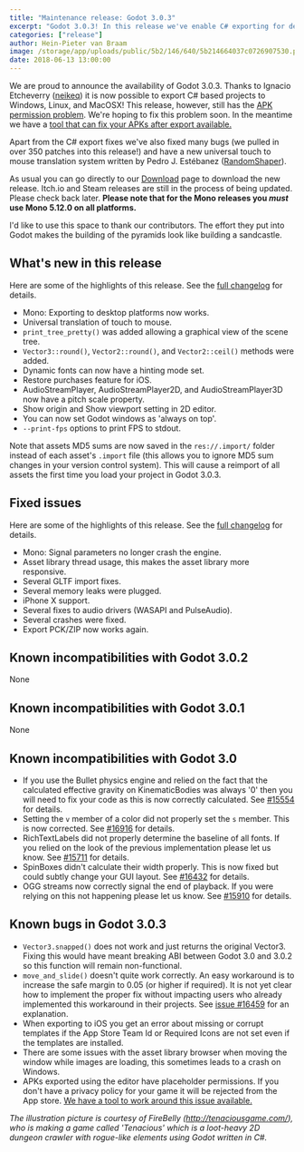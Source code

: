 ```yaml
---
title: "Maintenance release: Godot 3.0.3"
excerpt: "Godot 3.0.3! In this release we've enable C# exporting for desktop platforms and fixed many bugs."
categories: ["release"]
author: Hein-Pieter van Braam
image: /storage/app/uploads/public/5b2/146/640/5b214664037c0726907530.png
date: 2018-06-13 13:00:00
---
```


We are proud to announce the availability of Godot 3.0.3. Thanks to Ignacio Etcheverry ([neikeq](https://github.com/neikeq)) it is now possible to export C# based projects to Windows, Linux, and MacOSX! This release, however, still has the [APK permission problem](https://godotengine.org/article/fixing-godot-games-published-google-play). We're hoping to fix this problem soon. In the meantime we have a [tool that can fix your APKs after export available.](https://godotengine.org/article/godot-apk-fixer-tool)

Apart from the C# export fixes we've also fixed many bugs (we pulled in over 350 patches into this release!) and have a new universal touch to mouse translation system written by Pedro J. Estébanez ([RandomShaper](https://github.com/RandomShaper)).

As usual you can go directly to our [Download](/download) page to download the new release. Itch.io and Steam releases are still in the process of being updated. Please check back later. **Please note that for the Mono releases you *must* use Mono 5.12.0 on all platforms.**

I'd like to use this space to thank our contributors. The effort they put into Godot makes the building of the pyramids look like building a sandcastle.

## What's new in this release

Here are some of the highlights of this release. See the [full changelog](http://downloads.tuxfamily.org/godotengine/3.0.3/Godot_v3.0.3-stable_changelog.txt) for details.

* Mono: Exporting to desktop platforms now works.
* Universal translation of touch to mouse.
* `print_tree_pretty()` was added allowing a graphical view of the scene tree.
* `Vector3::round()`, `Vector2::round()`, and `Vector2::ceil()` methods were added.
* Dynamic fonts can now have a hinting mode set.
* Restore purchases feature for iOS.
* AudioStreamPlayer, AudioStreamPlayer2D, and AudioStreamPlayer3D now have a pitch scale property.
* Show origin and Show viewport setting in 2D editor.
* You can now set Godot windows as 'always on top'.
* `--print-fps` options to print FPS to stdout.

Note that assets MD5 sums are now saved in the `res://.import/` folder instead of each asset's `.import` file (this allows you to ignore MD5 sum changes in your version control system). This will cause a reimport of all assets the first time you load your project in Godot 3.0.3.

## Fixed issues

Here are some of the highlights of this release. See the [full changelog](http://downloads.tuxfamily.org/godotengine/3.0.3/Godot_v3.0.3-stable_changelog.txt) for details.

* Mono: Signal parameters no longer crash the engine.
* Asset library thread usage, this makes the asset library more responsive.
* Several GLTF import fixes.
* Several memory leaks were plugged.
* iPhone X support.
* Several fixes to audio drivers (WASAPI and PulseAudio).
* Several crashes were fixed.
* Export PCK/ZIP now works again.

## Known incompatibilities with Godot 3.0.2

None

## Known incompatibilities with Godot 3.0.1

None

## Known incompatibilities with Godot 3.0

* If you use the Bullet physics engine and relied on the fact that the calculated effective gravity on KinematicBodies was always '0' then you will need to fix your code as this is now correctly calculated. See [#15554](https://github.com/godotengine/godot/issues/15554) for details.
* Setting the `v` member of a color did not properly set the `s` member. This is now corrected. See [#16916](https://github.com/godotengine/godot/pull/16916) for details.
* RichTextLabels did not properly determine the baseline of all fonts. If you relied on the look of the previous implementation please let us know. See [#15711](https://github.com/godotengine/godot/pull/15711) for details.
* SpinBoxes didn't calculate their width properly. This is now fixed but could subtly change your GUI layout. See [#16432](https://github.com/godotengine/godot/pull/16432) for details.
* OGG streams now correctly signal the end of playback. If you were relying on this not happening please let us know. See [#15910](https://github.com/godotengine/godot/pull/15910) for details.

## <a id="known-bugs"></a> Known bugs in Godot 3.0.3

* `Vector3.snapped()` does not work and just returns the original Vector3. Fixing this would have meant breaking ABI between Godot 3.0 and 3.0.2 so this function will remain non-functional.
* `move_and_slide()` doesn't quite work correctly. An easy workaround is to increase the safe margin to 0.05 (or higher if required). It is not yet clear how to implement the proper fix without impacting users who already implemented this workaround in their projects. See [issue #16459](https://github.com/godotengine/godot/issues/16459) for an explanation.
* When exporting to iOS you get an error about missing or corrupt templates if the App Store Team Id or Required Icons are not set even if the templates are installed.
* There are some issues with the asset library browser when moving the window while images are loading, this sometimes leads to a crash on Windows.
* APKs exported using the editor have placeholder permissions. If you don't have a privacy policy for your game it will be rejected from the App store. [We have a tool to work around this issue available.](https://godotengine.org/article/godot-apk-fixer-tool)

*The illustration picture is courtesy of FireBelly (http://tenaciousgame.com/), who is making a game called 'Tenacious' which is a loot-heavy 2D dungeon crawler with rogue-like elements using Godot written in C#.*
